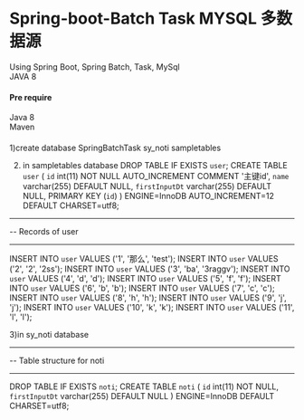 # Spring-boot-Batch Task MYSQL 多数据源<br/>

Using Spring Boot, Spring Batch, Task, MySql<br/>
JAVA 8<br/>

#### Pre require
Java 8<br/>
Maven<br/>

#### 
1)create database 
SpringBatchTask sy_noti sampletables

2) in sampletables database
DROP TABLE IF EXISTS `user`;
CREATE TABLE `user` (
  `id` int(11) NOT NULL AUTO_INCREMENT COMMENT '主键id',
  `name` varchar(255) DEFAULT NULL,
  `firstInputDt` varchar(255) DEFAULT NULL,
  PRIMARY KEY (`id`)
) ENGINE=InnoDB AUTO_INCREMENT=12 DEFAULT CHARSET=utf8;

-- ----------------------------
-- Records of user
-- ----------------------------
INSERT INTO `user` VALUES ('1', '那么', 'test');
INSERT INTO `user` VALUES ('2', '2', '2ss');
INSERT INTO `user` VALUES ('3', 'ba', '3raggv');
INSERT INTO `user` VALUES ('4', 'd', 'd');
INSERT INTO `user` VALUES ('5', 'f', 'f');
INSERT INTO `user` VALUES ('6', 'b', 'b');
INSERT INTO `user` VALUES ('7', 'c', 'c');
INSERT INTO `user` VALUES ('8', 'h', 'h');
INSERT INTO `user` VALUES ('9', 'j', 'j');
INSERT INTO `user` VALUES ('10', 'k', 'k');
INSERT INTO `user` VALUES ('11', 'l', 'l');


3)in sy_noti database

-- ----------------------------
-- Table structure for noti
-- ----------------------------
DROP TABLE IF EXISTS `noti`;
CREATE TABLE `noti` (
  `id` int(11) NOT NULL,
  `firstInputDt` varchar(255) DEFAULT NULL
) ENGINE=InnoDB DEFAULT CHARSET=utf8;


